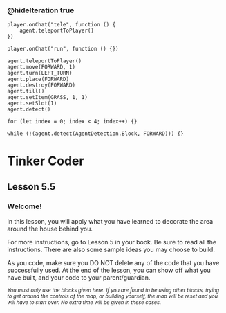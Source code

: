 ### @hideIteration true 

<!-- block combinations that will show up by default in their workspace -->
```template
player.onChat("tele", function () {
    agent.teleportToPlayer()
})
```

<!-- blocks you want available to players, based on js code -->
```blocks
player.onChat("run", function () {})

agent.teleportToPlayer()
agent.move(FORWARD, 1)
agent.turn(LEFT_TURN)
agent.place(FORWARD)
agent.destroy(FORWARD)
agent.till()
agent.setItem(GRASS, 1, 1)
agent.setSlot(1)
agent.detect()

for (let index = 0; index < 4; index++) {}

while (!(agent.detect(AgentDetection.Block, FORWARD))) {}

```

# Tinker Coder
## Lesson 5.5
### Welcome!

In this lesson, you will apply what you have learned to decorate the area around the house behind you.

For more instructions, go to Lesson 5 in your book. Be sure to read all the instructions. There are also some sample ideas you may choose to build. 

As you code, make sure you DO NOT delete any of the code that you have successfully used. At the end of the lesson, you can show off what you have built, and your code to your parent/guardian.

<sub>*You must only use the blocks given here. If you are found to be using other blocks, trying to get around the controls of the map, or building yourself, the map will be reset and you will have to start over. No extra time will be given in these cases.*</sub>
